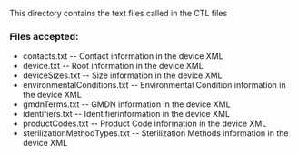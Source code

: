 This directory contains the text files called in the CTL files
### Files accepted:
* contacts.txt -- Contact information in the device XML
* device.txt -- Root information in the device XML
* deviceSizes.txt -- Size information in the device XML
* environmentalConditions.txt -- Environmental Condition information in the device XML
* gmdnTerms.txt -- GMDN information in the device XML
* identifiers.txt -- Identifierinformation in the device XML
* productCodes.txt -- Product Code information in the device XML
* sterilizationMethodTypes.txt -- Sterilization Methods information in the device XML
